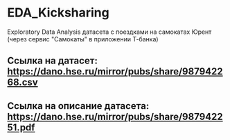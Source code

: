 # EDA_Kicksharing
Exploratory Data Analysis датасета с поездками на самокатах Юрент (через сервис "Самокаты" в приложении Т-банка)

## Ссылка на датасет: https://dano.hse.ru/mirror/pubs/share/987942268.csv
## Ссылка на описание датасета: https://dano.hse.ru/mirror/pubs/share/987942251.pdf
